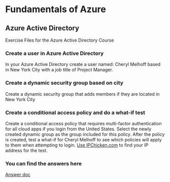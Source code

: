 # Fundamentals of Azure
## Azure Active Directory 
Exercise Files for the Azure Active Directory Course
### Create a user in Azure Active Directory 
  In your Azure Active Directory create a user named: 
  Cheryl Melhoff based in New York City with a job title of Project Manager. 
### Create a dynamic security group based on city 
  Create a dynamic security group that adds members if they are located in New York City 
### Create a conditional access policy and do a what-if test 
  Create a conditional access policy that requires multi-factor authentication for all cloud apps if you login from the United States. Select the newly created dynamic group as the group included for this policy. After the policy is created, test a what-if for Cheryl Melhoff to see which policies will apply to them when attempting to login. 
 [Use IPChicken.com](https://IPCHICKEN.com) to find your IP address for the test. 

### You can find the answers here
  [Answer doc](Answers.md) 
